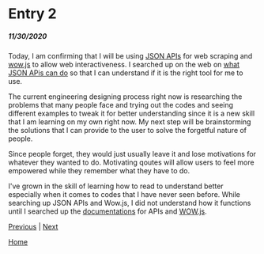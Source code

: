 # Entry 2
##### 11/30/2020

Today, I am confirming that I will be using [JSON APIs](https://jsonapi.org/) for web scraping 
and [wow.js](https://wowjs.uk/docs) to allow web interactiveness. I searched up on the web on
[what JSON APis can do](https://www.parsehub.com/blog/web-scraping-vs-api/) so that I can understand if it is the right tool for me to use. <br>

The current engineering designing process right now is researching the problems that many people face and trying
out the codes and seeing different examples to tweak it for better understanding since it is a new skill that I am learning on my own right now. 
My next step will be brainstorming the solutions that I can provide to the user to solve the forgetful nature of people. <br>

Since people forget, they would just usually leave it and lose motivations for whatever they wanted to do. Motivating qoutes will allow users 
to feel more empowered while they remember what they have to do.

I've grown in the skill of learning how to read to understand better especially when it comes to codes that I have never seen before. While 
searching up JSON APIs and Wow.js, I did not understand how it functions until I searched up the [documentations](https://jsonapi.org/examples/)
for APIs and [WOW.js](https://www.delac.io/wow/docs.html). 

[Previous](entry01.md) | [Next](entry03.md)

[Home](../README.md)